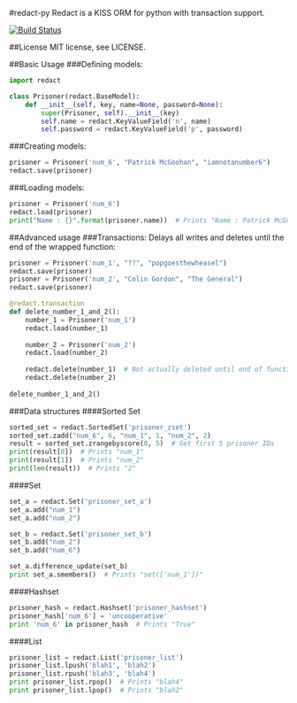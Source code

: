 #redact-py
Redact is a KISS ORM for python with transaction support.

[![Build Status](https://travis-ci.org/df3n5/redact-py.svg?branch=master)](https://travis-ci.org/df3n5/redact-py)

##License
MIT license, see LICENSE.

##Basic Usage
###Defining models:
```python
import redact

class Prisoner(redact.BaseModel):
	def __init__(self, key, name=None, password=None):
		super(Prisoner, self).__init__(key)
		self.name = redact.KeyValueField('n', name)
		self.password = redact.KeyValueField('p', password)
```


###Creating models:
```python
prisoner = Prisoner('num_6', "Patrick McGoohan", "iamnotanumber6")
redact.save(prisoner)
```

###Loading models:
```python
prisoner = Prisoner('num_6')
redact.load(prisoner)
print("Name : {}".format(prisoner.name))  # Prints "Name : Patrick McGoohan"
```

##Advanced usage
###Transactions:
Delays all writes and deletes until the end of the wrapped function:
```python
prisoner = Prisoner('num_1', "??", "popgoesthewheasel")
redact.save(prisoner)
prisoner = Prisoner('num_2', "Colin Gordon", "The General")
redact.save(prisoner)

@redact.transaction
def delete_number_1_and_2():
    number_1 = Prisoner('num_1')
	redact.load(number_1)
	
	number_2 = Prisoner('num_2')
	redact.load(number_2)
	
	redact.delete(number_1)  # Not actually deleted until end of function
	redact.delete(number_2)
	
delete_number_1_and_2()
```

###Data structures
####Sorted Set
```python
sorted_set = redact.SortedSet('prisoner_zset')
sorted_set.zadd("num_6", 6, "num_1", 1, "num_2", 2)
result = sorted_set.zrangebyscore(0, 5)  # Get first 5 prisoner IDs
print(result[0])  # Prints "num_1"
print(result[1])  # Prints "num_2"
print(len(result))  # Prints "2"
```

####Set
```python
set_a = redact.Set('prisoner_set_a')
set_a.add("num_1")
set_a.add("num_2")

set_b = redact.Set('prisoner_set_b')
set_b.add("num_2")
set_b.add("num_6")

set_a.difference_update(set_b)
print set_a.smembers()  # Prints "set(['num_1'])"
```

####Hashset
```python
prisoner_hash = redact.Hashset('prisoner_hashset')
prisoner_hash['num_6'] = 'uncooperative'
print 'num_6' in prisoner_hash  # Prints "True"
```

####List
```python
prisoner_list = redact.List('prisoner_list')
prisoner_list.lpush('blah1', 'blah2')
prisoner_list.rpush('blah3', 'blah4')
print prisoner_list.rpop()  # Prints "blah4"
print prisoner_list.lpop()  # Prints "blah2"
```
